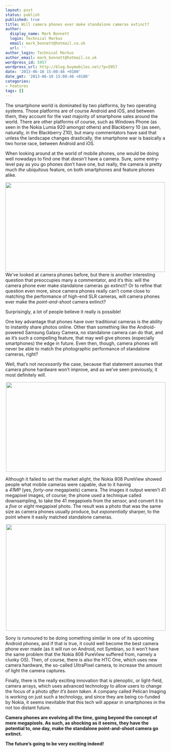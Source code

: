 ```yaml
---
layout: post
status: publish
published: true
title: Will camera phones ever make standalone cameras extinct?
author:
  display_name: Mark Bonnett
  login: Technical Markus
  email: mark_bonnett@hotmail.co.uk
  url: ''
author_login: Technical Markus
author_email: mark_bonnett@hotmail.co.uk
wordpress_id: 5957
wordpress_url: http://blog.buymobiles.net/?p=5957
date: '2013-06-10 15:00:46 +0100'
date_gmt: '2013-06-10 15:00:46 +0100'
categories:
- Features
tags: []
---
```

<p><span class="postStandFirst">The smartphone world is dominated by two platforms, by two operating systems. Those platforms are of course Android and iOS, and between them, they account for the vast majority of smartphone sales around the world. There are other platforms of course, such as Windows Phone (as seen in the Nokia Lumia 920 amongst others) and Blackberry 10 (as seen, naturally, in the Blackberry Z10), but many commentators have said that unless the landscape changes drastically, the smartphone war is basically a two horse race, between Android and iOS.</span></p>
<p>When looking around at the world of mobile phones, one would be doing well nowadays to find one that&nbsp;<em>doesn&rsquo;t</em>&nbsp;have a camera. Sure, some entry-level pay as you go phones don&rsquo;t have one, but really, the camera is pretty much&nbsp;<em>the</em>&nbsp;ubiquitous feature, on both smartphones and feature phones alike.</p>
<p style="text-align: left;"><img class="aligncenter" alt="" src="http://farm9.staticflickr.com/8398/9004792767_6bbc9c1dbb.jpg" width="500" height="281" /><br />
We&rsquo;ve looked at camera phones before, but there is another interesting question that preoccupies many a commentator, and it&rsquo;s this: will the camera phone ever make standalone cameras go extinct? Or to refine that question even more, since camera phones really can&rsquo;t come close to matching the performance of high-end SLR cameras, will camera phones ever make the&nbsp;<em>point-and-shoot</em>&nbsp;camera extinct?</p>
<p>Surprisingly, a lot of people believe it really is possible!</p>
<p>One key advantage that phones have over traditional cameras is the ability to instantly share photos online. Other than something like the Android-powered Samsung Galaxy Camera, no standalone camera can do that, and as it&rsquo;s such a compelling feature, that may well give phones (especially smartphones) the edge in future. Even then, though, camera phones will never be able to match the photographic performance of standalone cameras, right?</p>
<p>Well, that&rsquo;s not&nbsp;<em>necessarily</em>&nbsp;the case, because that statement assumes that camera phone hardware won&rsquo;t improve, and as we&rsquo;ve seen previously, it most definitely&nbsp;<em>will</em>.</p>
<p style="text-align: center;"><img class="aligncenter" alt="" src="http://farm8.staticflickr.com/7360/9005971922_dc9f1c68e0.jpg" width="500" height="281" /></p>
<p>Although it failed to set the market alight, the Nokia 808 PureView showed people what mobile cameras were capable, due to it having a&nbsp;<em>41MP</em>&nbsp;(yes,&nbsp;<em>forty-one</em>&nbsp;megapixels) camera. The images it output weren&rsquo;t 41 megapixel images, of course; the phone used a technique called downsampling, to take the 41 megapixels from the sensor, and convert it to a&nbsp;<em>five</em>&nbsp;or&nbsp;<em>eight</em>&nbsp;megapixel photo. The result was a photo that was the same size as camera phones usually produce, but&nbsp;<em>exponentially</em>&nbsp;sharper, to the point where it easily matched standalone cameras.</p>
<p style="text-align: center;"><img class="aligncenter" alt="" src="http://farm8.staticflickr.com/7332/9004792857_22373244ce.jpg" width="500" height="334" /></p>
<p>Sony is rumoured to be doing something similar in one of its upcoming Android phones, and if that is true, it could well become the best camera phone ever made (as it will run on Android, not Symbian, so it won&rsquo;t have the same problem that the Nokia 808 PureView suffered from, namely a clunky OS). Then, of course, there is also the HTC One, which uses new camera hardware, the so-called UltraPixel camera, to increase the amount of light the camera captures.</p>
<p>Finally, there is the really exciting innovation that is plenoptic, or light-field, camera arrays, which uses advanced technology to allow users to change the focus of a photo&nbsp;<em>after it&rsquo;s been taken</em>. A company called Pelican Imaging is working on just such a technology, and since they are being co-funded by Nokia, it seems inevitable that this tech will appear in smartphones in the not too distant future.</p>
<p><strong>Camera phones are evolving all the time, going beyond the concept of mere megapixels. As such, as shocking as it seems, they have the potential to, one day, make the standalone point-and-shoot camera go extinct.</strong></p>
<p><strong>The future&rsquo;s going to be very exciting indeed!</strong></p>
